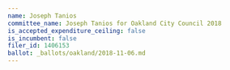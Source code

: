 ```yaml
---
name: Joseph Tanios
committee_name: Joseph Tanios for Oakland City Council 2018
is_accepted_expenditure_ceiling: false
is_incumbent: false
filer_id: 1406153
ballot: _ballots/oakland/2018-11-06.md
---
```

